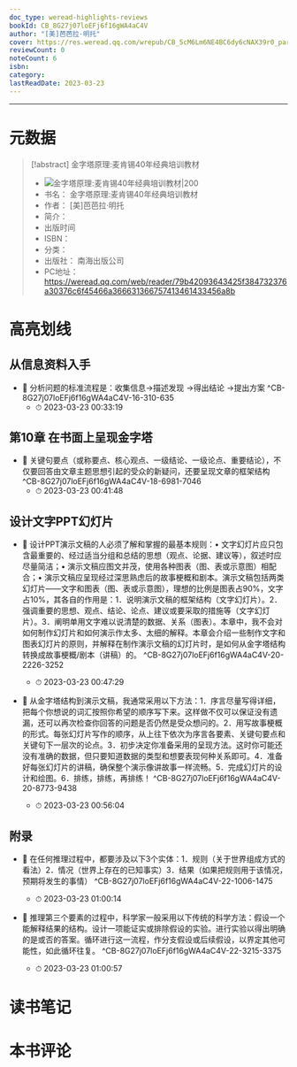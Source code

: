 ```yaml
---
doc_type: weread-highlights-reviews
bookId: CB_8G27j07loEFj6f16gWA4aC4V
author: "[美]芭芭拉·明托"
cover: https://res.weread.qq.com/wrepub/CB_5cM6Lm6NE4BC6dy6cNAX39r0_parsecover
reviewCount: 0
noteCount: 6
isbn: 
category: 
lastReadDate: 2023-03-23
---
```


---
# 元数据
> [!abstract] 金字塔原理:麦肯锡40年经典培训教材
> - ![ 金字塔原理:麦肯锡40年经典培训教材|200](https://res.weread.qq.com/wrepub/CB_5cM6Lm6NE4BC6dy6cNAX39r0_parsecover)
> - 书名： 金字塔原理:麦肯锡40年经典培训教材
> - 作者： [美]芭芭拉·明托
> - 简介： 
> - 出版时间 
> - ISBN： 
> - 分类： 
> - 出版社： 南海出版公司
> - PC地址：https://weread.qq.com/web/reader/79b42093643425f384732376a30376c6f45466a366631366757413461433456a8b

# 高亮划线

## 从信息资料入手


- 📌 分析问题的标准流程是：收集信息→描述发现 →得出结论 →提出方案  ^CB-8G27j07loEFj6f16gWA4aC4V-16-310-635
    - ⏱ 2023-03-23 00:33:19 
## 第10章 在书面上呈现金字塔


- 📌 关键句要点（或称要点、核心观点、一级结论、一级论点、重要结论），不仅要回答由文章主题思想引起的受众的新疑问，还要呈现文章的框架结构  ^CB-8G27j07loEFj6f16gWA4aC4V-18-6981-7046
    - ⏱ 2023-03-23 00:41:48 
## 设计文字PPT幻灯片


- 📌 设计PPT演示文稿的人必须了解和掌握的最基本规则：• 文字幻灯片应只包含最重要的、经过适当分组和总结的思想（观点、论据、建议等），叙述时应尽量简洁；• 演示文稿应图文并茂，使用各种图表（图、表或示意图）相配合；• 演示文稿应呈现经过深思熟虑后的故事梗概和剧本。演示文稿包括两类幻灯片——文字和图表（图、表或示意图），理想的比例是图表占90%，文字占10%，其各自的作用是：1．说明演示文稿的框架结构（文字幻灯片）。2．强调重要的思想、观点、结论、论点、建议或要采取的措施等（文字幻灯片）。3．阐明单用文字难以说清楚的数据、关系（图表）。本章中，我不会对如何制作幻灯片和如何演示作太多、太细的解释。本章会介绍一些制作文字和图表幻灯片的原则，并解释在制作演示文稿的幻灯片时，是如何从金字塔结构转换成故事梗概/剧本（讲稿）的。  ^CB-8G27j07loEFj6f16gWA4aC4V-20-2226-3252
    - ⏱ 2023-03-23 00:47:29 

- 📌 从金字塔结构到演示文稿，我通常采用以下方法：1．序言尽量写得详细，把每个你想说的词汇按照你希望的顺序写下来。这样做不仅可以保证没有遗漏，还可以再次检查你回答的问题是否仍然是受众想问的。2．用写故事梗概的形式。每张幻灯片写作的顺序，从上往下依次为序言各要素、关键句要点和关键句下一层次的论点。3．初步决定你准备采用的呈现方法。这时你可能还没有准确的数据，但只要知道数据的类型和想要表现何种关系即可。4．准备好每张幻灯片的讲稿，确保整个演示像讲故事一样流畅。5．完成幻灯片的设计和绘图。6．排练，排练，再排练！  ^CB-8G27j07loEFj6f16gWA4aC4V-20-8773-9438
    - ⏱ 2023-03-23 00:56:04 
## 附录


- 📌 在任何推理过程中，都要涉及以下3个实体：1．规则（关于世界组成方式的看法）2．情况（世界上存在的已知事实）3．结果（如果把规则用于该情况，预期将发生的事情）  ^CB-8G27j07loEFj6f16gWA4aC4V-22-1006-1475
    - ⏱ 2023-03-23 01:00:14 

- 📌 推理第三个要素的过程中，科学家一般采用以下传统的科学方法：假设一个能解释结果的结构。设计一项能证实或排除假设的实验。进行实验以得出明确的是或否的答案。循环进行这一流程，作分支假设或后续假设，以界定其他可能性，如此循环往复。  ^CB-8G27j07loEFj6f16gWA4aC4V-22-3215-3375
    - ⏱ 2023-03-23 01:00:57 
# 读书笔记

# 本书评论
